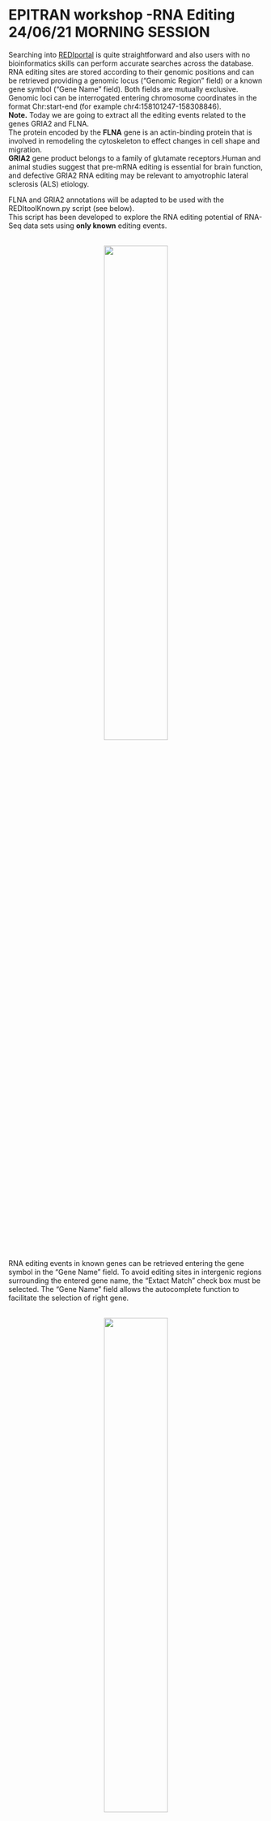 # EPITRAN workshop -RNA Editing 24/06/21 MORNING SESSION
<p class="text-justify">
Searching into <a href="http://srv00.recas.ba.infn.it/atlas/search.html">REDIportal</a> is quite straightforward and also users with no bioinformatics skills can perform accurate searches across the database. RNA editing sites are stored according to their genomic positions and can be retrieved providing a genomic locus (“Genomic Region” field) or a known gene symbol (“Gene Name” field). Both fields are mutually exclusive.
Genomic loci can be interrogated entering chromosome coordinates in the format Chr:start-end (for example chr4:158101247-158308846).<br>
<b>Note.</b> Today we are going to extract all the editing events related to the genes GRIA2 and FLNA.<br> 
The protein encoded by the <b>FLNA</b> gene is an actin-binding protein that is involved in remodeling the cytoskeleton to effect changes in cell shape and migration.<br>
<b>GRIA2</b> gene product belongs to a family of glutamate receptors.Human and animal studies suggest that pre-mRNA editing is essential for brain function, and defective GRIA2 RNA editing may be relevant to amyotrophic lateral sclerosis (ALS) etiology.

FLNA and GRIA2 annotations will be adapted to be used with the REDItoolKnown.py script (see below).<br>
This script has been developed to explore the RNA editing potential of RNA-Seq data sets using <b>only known</b> editing events.    
</p>
<br>
<div align="center"><img src="img/sc1.png" width="50%" height="50%"/></div>
<br><br>
<p class="text-justify">
RNA editing events in known genes can be retrieved entering the gene symbol in the “Gene Name” field. To avoid editing sites in intergenic regions surrounding the entered gene name, the “Extact Match” check box must be selected. The “Gene Name” field allows the autocomplete function to facilitate the selection of right gene.
</p>
<br>
<div align="center"><img src="img/sc2.png" width="50%" height="50%"/></div>
<br><br>
<p class="text-justify">
Once the genomic region or gene name has been entered, the search can be refined using additional select menus. The following options are admitted:
</p>

<table class="table table-bordered">
<tr>
<th>Menu</th>
<th>Name</th>
<th>Option</th>
</tr>
<tr>
<td width="30%"><img src="img/sc3.png" width="100%" height="100%"/></td>
<td style='text-align:center' width="20%"><b>Location</b></td>
<td>
<ul>
<li>ALU
<li>NONREP
<li>REP
</ul>
<p class="text-justify">
Location menu allows the selection of RNA editing sites residing in Alu elements (ALU) or repetitive elements non-Alu (REP) or non repetitive regions (NONREP).
</p>
</td>
</tr>
<tr>
<td width="30%"><img src="img/sc4.png" width="100%" height="100%"/></td>
<td style='text-align:center' width="20%"><b>Genic Region</b></td>
<td>
<ul>
<li>5'UTR
<li>3'UTR
<li>Intronic
<li>Intergenic
<li>Exonic
</ul>
<p class="text-justify">
This menu allows the selection of RNA editing sites residing in specific genic regions such as: untranslated regions (UTR) or intronic regions or coding/non-coding exons or intergenic regions.
Reported classification has been carried out by <a href="http://annovar.openbioinformatics.org/en/latest/" target="blank">ANNOVAR</a>.
</p>
</td>
</tr>
<tr>
<td width="30%"><img src="img/sc5.png" width="100%" height="100%"/></td>
<td style='text-align:center' width="20%"><b>AA Change</b></td>
<td>
<ul>
<li>Synonymous
<li>Nonsynonymous
<li>Stop Loss
<li>Unknown
</ul>
<p class="text-justify">
This menu allows the selection of RNA editing sites residing in protein coding regions and affecting codon integrity.
Reported classification has been carried out by <a href="http://annovar.openbioinformatics.org/en/latest/" target="blank">ANNOVAR</a>. 
</p>
</td>
</tr>
<tr>
<td width="30%"><img src="img/sc6.png" width="100%" height="100%"/></td>
<td style='text-align:center' width="20%"><b>Tissue</b></td>
<td>
<ul>
<li>Adipose Tissue
<li>Adrenal Gland
<li>Blood
<li>...
<li>Thyroid
</ul>
<p class="text-justify">
This menu allows the selection of RNA editing sites residing in specific human tissues. More than one tissue can be selected per each search.
Tissue names are according to <a href="http://www.gtexportal.org/home/tissueSummaryPage" target="blank">GTEx</a>. 
</p>
</td>
</tr>
<tr>
<td width="30%"><img src="img/sc7.png" width="100%" height="100%"/></td>
<td style='text-align:center' width="20%"><b>Body Site</b></td>
<td>
<ul>
<li>Brain - Hypothalamus
<li>Brain - Substantia nigra
<li>...
<li>Whole Blood 
</ul>
<p class="text-justify">
This menu allows the selection of RNA editing sites residing in specific human body sites. More than one body site can be selected per each search.
Body site names are according to <a href="http://www.gtexportal.org/home/tissueSummaryPage" target="blank">GTEx</a>. 
</p>
</td>
</tr>
</table>
<p class="text-justify">
A search example can be performed clicking on "Example" button.
All searches, instead, are activated by clicking the "Search" button. The search form can also be reset by clicking the "Clean" button.
</p>
<p class="text-justify">
Once a search has been performed, results will be displayed in a table including the following columns:
</p>
<br>
<div align="center"><img src="img/sc8.png" width="100%" height="100%"/></div>
<br><br>

<table class="table table-bordered">
<tr>
<th width="20%">Column Name</th>
<th>Meaning</th>
</tr>
<tr>
<td><b>Chr</b></td>
<td><p class="text-justify">Chromosome Name</p></td>
</tr>
<tr>
<td><b>Position</b></td>
<td><p class="text-justify">Chromosome Coordinate</p></td>
</tr>
<tr>
<td><b>Ref</b></td>
<td><p class="text-justify">Reference Nucleodite</p></td>
</tr>
<tr>
<td><b>Ed</b></td>
<td><p class="text-justify">Edited Nucleotide</p></td>
</tr>
<tr>
<td><b>Strand</b></td>
<td><p class="text-justify">Strand (+ or -)</p></td>
</tr>
<tr>
<td><b>dbSNP</b></td>
<td><p class="text-justify">a colored flag indicating the presence of a SNP in dbSNP. Only SNPs classified as "genomic" are taken into account. A green flag indicates a match with dnSNP and provides also an external link to NCBI</p>
<div align="center"><img src="img/sc10.png" width="100%" height="100%"/></div>
</td>
<tr>
<td><b>Location</b></td>
<td><p class="text-justify">Location of RNA Editing in repetitive or non-repetitive regions.</p></td>
</tr>
<tr>
<td><b>Repeats</b></td>
<td><p class="text-justify">Class and family of repeat including the RNA editing position.</p></td>
</tr>
<tr>
<td><b>Gene</b></td>
<td><p class="text-justify">Gene Symbol</p></td>
</tr>
<tr>
<td><b>Region</b></td>
<td><p class="text-justify">Genic Region according to ANNOVAR</p></td>
</tr>
<tr>
<td><b>EditedIn</b></td>
<td><p class="text-justify">The number of Samples in which the specific position appears to be edited. It is showed by a progression bar.</p>
<div align="center"><img src="img/sc11.png" width="100%" height="100%"/></div>
</td>
</tr>
<tr>
<td><b>ExFun</b></td>
<td><p class="text-justify">Exonic function limited to synonymous and non-synonymous positions. A colored flag is used to indicate if a site is synonymous (green) or non-synonymous (red). Click on to open a pop-up with details.</p>
<div align="center"><img src="img/sc9.png" width="100%" height="100%"/></div>
</td>
</tr>
<tr>
<td><b>Phast</b></td>
<td><p class="text-justify">PhastCons conservation scores calculated for multiple alignments
of 45 vertebrate genomes to the human genome. It ranges from 0 (no conservation) to 1000 (max conservation). Values derive from UCSC phastCons46way table.</p></td>
</tr>
<tr>
<td><b>KnownIn</b></td>
<td><p class="text-justify">A colored flag indicating the presence of a site in other available database (A: ATLAS, R: RADAR, D: DARNED). Click on R or D to open an external link to RADAR or DARNED databases, respectively.</p></td>
</tr>
</table>

<p class="text-justify">
For each position, REDIportal provides additional info by clicking on blue arrow in the first column.
This will cause the opening of four tabs. The first tab named "Heat-Map" displays an RNA Editing heat-map in which mean editing level per body site is reported.
Mouse over each body site to open a tooltip showing the average editing level.  
</p>
<br>
<div align="center"><img src="img/sc12.png" width="100%" height="100%"/></div>
<br><br>

<p class="text-justify">
The second tab named "Box Plot" displays RNA Editing levels per each body site by means of box plots. Relevant values are available by mousing over each box plot.
</p>
<br>
<div align="center"><img src="img/sc13.png" width="100%" height="100%"/></div>
<br><br>

<p class="text-justify">
The third tab named "Alternative Annotations" displays a table with gene/transcript annotations from RefSeq database and UCSC KnownGene table. 
</p>
<br>
<div align="center"><img src="img/sc14.png" width="100%" height="100%"/></div>
<br><br>

<p class="text-justify">
The last tab named "Editing Details" displays the number of samples, tissues and body sites in which the position appears to be edited.
Clicking on "View Editing Details" button will cause the opening of a new windows with a table including editing levels per each experiment.
</p>
<br>
<div align="center"><img src="img/sc15.png" width="100%" height="100%"/></div>
<br><br>

<p class="text-justify">
The "View Editing Details" button enables the opening of a new windows including relevant editing info described in the table below.
</p>
<br>
<div align="center"><img src="img/sc16.png" width="100%" height="100%"/></div>
<br><br>


<table class="table table-bordered">
<tr>
<th width="20%">Column Name</th>
<th>Meaning</th>
</tr>
<tr>
<td><b>RNAseq Run</b></td>
<td><p class="text-justify">RNAseq Run accession number according to SRA database.</p></td>
</tr>
<tr>
<td><b>WGS Run</b></td>
<td><p class="text-justify">Whole Genome Sequencing Run accession number according to SRA database.</p></td>
</tr>
<tr>
<td><b>Tissue</b></td>
<td><p class="text-justify">Tissue Name according to GTEx project.</p></td>
</tr>
<tr>
<td><b>BodySite</b></td>
<td><p class="text-justify">Body Site Name according to GTEx project.</p></td>
</tr>
<tr>
<td><b>n.As</b></td>
<td><p class="text-justify">Number of RNAseq reads supporting Adenosine</p></td>
</tr>
<tr>
<td><b>n.Gs</b></td>
<td><p class="text-justify">Number of RNAseq reads supporting Guanosine</p></td>
</tr>
<tr>
<td><b>EditingFreq</b></td>
<td><p class="text-justify">RNA Editing Frequecy</p></td>
</tr>
<tr>
<td><b>gCoverage</b></td>
<td><p class="text-justify">Number of supporting genomic reads</p></td>
</tr>
<tr>
<td><b>gFreq</b></td>
<td><p class="text-justify">Max Frequency of AG change at genomic level.</p></td>
</tr>
</table>

<!--p class="text-justify">
Individual run or tissue or bosy sites can be selected by using the "Select" button below each column.
Numerical columns can be sorted by clicking on each column title.
</p>
<br>
<div align="center"><img src="img/sc17.png" width="100%" height="100%"/></div>
<br><br>

<p class="text-justify">
Result table can be downloaded and exported in Excel or PDF format for further analyses. 
</p>
<br>
<div align="center"><img src="img/sc18.png" width="100%" height="100%"/></div>
<br><br>

<p class="text-justify">
Result table can also be filtered by clicking on the "Filter Editing Levels" button. 
This will cause the opening of a pop-up in which the user can insert numeric values to filter RNA editing levels as well as reads supporting adenosines or guanosines. 
</p>
<br>
<div align="center"><img src="img/sc19.png" width="100%" height="100%"/></div>
<br><br>

<p class="text-justify">
Specific columns of result table can be hided by clicking on "Column visibility" button. 
</p>
<br>
<div align="center"><img src="img/sc20.png" width="100%" height="100%"/></div>
<br><br-->

<p class="text-justify">
Users can increase the number of visible rows by using the "Show" button. 
</p>
<br>
<div align="center"><img src="img/sc21.png" width="100%" height="100%"/></div>
<br><br>

<p class="text-justify">
Also in the main result table, specific columns can be hided by clicking on "Column visibility" button.
</p>
<br>
<div align="center"><img src="img/sc22.png" width="100%" height="100%"/></div>
<br><br>

<p class="text-justify">
Search results can be downloaded using the "Download" button. This will cause the opening of a pop-up in which users can select columns to download.
</p>
<br>
<div align="center"><img src="img/sc23.png" width="100%" height="100%"/></div>
<br><br>

<p class="text-justify">
Columns of each result table can be exchanged or moved in order to customize the aspect and column order. 
</p>
<br>
<div align="center"><img src="img/sc24.png" width="100%" height="100%"/></div>
<br><br>

<p class="text-justify">
Columns with gray arrows are sortable in ascending or descending order. 
</p>
<br>
<div align="center"><img src="img/sc25.png" width="100%" height="100%"/></div>
<br><br>


<!--hr>
<h4 id="S4">Search RNAseq samples in REDIportal</h4>
<p class="text-justify">
REDIportal allows also RNA editing searches at sample level. Users can browse RNA editing statistics detected in each RNAseq experiment by selecting the “Search Sample” page from the main menu and providing specific options. Indeed, users can interrogate the database introducing the name of a sample in the “Sample name” form using the run accession number provided by SRA (or dbGAP or GTEx) (for example SRR1069188) or can select samples by source (GTEx) or status (normal, tumor) or data type (bulk tissue or single cell) or tissue or body site. In addition, samples can be selected according to the expression of ADAR genes or Alu Editing index values.
</p>
<br>
<div align="center"><img src="img/sm1.png" width="50%" height="50%"/></div>
<br><br>
<p class="text-justify">
Once a search has been performed, results will be displayed in a table including the following columns:
</p>
<br>
<div align="center"><img src="img/sm2.png" width="100%" height="100%"/></div>
<br><br>

<table class="table table-bordered">
<tr>
<th width="20%">Column Name</th><th>Meaning</th></tr>
<tr>
<td><b>Sample</b></td>
<td><p class="text-justify">Sample Name (RNAseq accession number)</p></td>
</tr>
<tr>
<td><b>WGS/WES</b></td>
<td><p class="text-justify">WGS/WES Name (DNAseq accession number) from the same individual, if available</p></td>
</tr>
<tr>
<td><b>Source</b></td>
<td><p class="text-justify">Project source name</p></td>
</tr>
<tr>
<td><b>Organism</b></td>
<td><p class="text-justify">Organism name</p></td>
</tr>
<tr>
<td><b>Events</b></td>
<td><p class="text-justify">Number of RNA editing events detected in the sample</p></td>
</tr>
<td><b>Hyper</b></td>
<td><p class="text-justify">Number of hyper-edited events detected in the sample</p></td>
</tr>
<tr>
<td><b>Body Site</b></td>
<td><p class="text-justify">Name of the body site</p></td>
</tr>
<tr>
<td><b>Status</b></td>
<td><p class="text-justify">Disease Status</p></td>
</tr>
<tr>
<td><b>Type</b></td>
<td><p class="text-justify">Tissue type: bulk or single cell</p></td>
</tr>
<tr>
<td><b>AEI</b></td>
<td><p class="text-justify">Alu Editing Index</p>
</td>
</tr>
<tr>
<td><b>REI</b></td>
<td><p class="text-justify">Recoding Editing Index</p>
</td>
</tr>
<tr>
<td><b>ADAR</b></td>
<td><p class="text-justify">Expression of ADAR gene (in TPM)</p></td>
</tr>
<tr>
<td><b>ADARB1</b></td>
<td><p class="text-justify">Expression of ADARB1 gene (in TPM)</p></td>
</tr>
<tr>
<td><b>ADARB2</b></td>
<td><p class="text-justify">Expression of ADARB2 gene (in TPM)</p></td>
</tr>
</table>
<p class="text-justify">
For each sample, REDIportal provides additional info by clicking on blue arrow in the first column.
This will cause the opening of five tabs.
</p>
<br>
<table class="table table-bordered">
<tr><th width="20%">Tab name</th><th>Content</th></tr>

<tr><th width="20%">Genomics Facts</th>
<th><p class="text-justify">Main statistics about the genomics location of detected RNA editing events</p>
<div align="center"><img src="img/sm3.png" width="100%" height="100%"/></div>
</th></tr>

<tr><th width="20%">Base Distribution</th>
<th><p class="text-justify">It shows the distribution of detected variants by our HPC REDItools pipeline</p>
<div align="center"><img src="img/sm4.png" width="100%" height="100%"/></div>
</th></tr>

<tr><th width="20%">RNA Editing Indices</th>
<th><p class="text-justify">Box plots of AEI and REI indices for the specific body site. Details of recoding events per sample are available by clicking on the "REI details"</p>
<div align="center"><img src="img/sm5.png" width="100%" height="100%"/></div>
</th></tr>

<tr><th width="20%">RNA Editing Levels</th>
<th><p class="text-justify">Distribution of RNA editing levels from detected sites</p>
<div align="center"><img src="img/sm6.png" width="100%" height="100%"/></div>
</th></tr>

<tr><th width="20%">Transcriptome Coverage</th>
<th><p class="text-justify">Fraction of edited genes over the entire annotation. Details for each edited gene per sample are available by clicking on the "Gene details"</p>
<div align="center"><img src="img/sm7.png" width="100%" height="100%"/></div>
</th></tr>
</table>
<hr>
<h4 id="S5">Browse RNA Editing sites per gene locus</h4>
<p class="text-justify">
RNA editing events stored in REDIportal are also visible in their genic context through our novel Gene View functionality.
Users can explore known events per gene by selecting the "Gene View" page from the Search Menu and provide the name of the favourite gene (according to available organisms and genome assemblies).
</p>
<div align="center"><img src="img/sm8.png" width="50%" height="50%"/></div>
<p class="text-justify">
Once a gene has been selected, the user will be able to see the structure of the gene locus organised in transcripts and a panel containing all known editing events for the specific locus. Users can also zoom on specific gene locations.
</p>
<div align="center"><img src="img/sm9.png" width="100%" height="100%"/></div>
<hr>
<br>
<h4 id="S2">Browse RNA Editing sites in JBrowse</h4>
<p class="text-justify">
All RNA editing events stored in REDIportal are visible in their genomic context through <a href="http://jbrowse.org/" target="blank">JBrowse</a>, a fast genome browser based on JavaScript and HTML5. It is embedded in REDIportal by default, allowing the browsing of basic tracks such as individual RNA editing sites, SNPs, RefSeq gene annotations, Alu elements and LINEs.
</p>
<br>
<div align="center"><img src="img/img1.png" width="50%" height="50%"/></div>
<br><br>
<p class="text-justify">
Genomic intervals can be inspected entering chromosome coordinates in the JBrowse search box (inside the red ovale below) using the format Chr:start..end or Chr:start-end (for example chr4:158101247..158308846). Commas can be used as thousands separators (like in UCSC) in the start and stop nucleotide position numbers but they are not required.
</p>
<br>
<div align="center"><img src="img/img2.png" width="50%" height="50%"/></div>
<br><br>
<p class="text-justify">
Alternatively, the JBrowse search box accepts gene symbols and allows the autocomplete function to easily suggest gene names during the typing (an example is shown in the red circle below).
</p>
<br>
<div align="center"><img src="img/img3.png" width="50%" height="50%"/></div>
<br><br>
<p class="text-justify">
If the gene symbol is present in multiple JBrowse tracks implemented in REDIportal, a dialog window will be opened allowing the selection of the correct track.
In the example below, GRIA1 gene is in both Gencode Basic V19 track and RefSeq track. The dialog window will allow the selection of needed track using "Go" buttons.  
</p>
<br>
<div align="center"><img src="img/img4.png" width="50%" height="50%"/></div>
<br><br>
<p class="text-justify">
Navigation buttons are located to the left of the search box in the consolidated header region. 
The arrow buttons move the view about the distance of one screen left or right.
The larger zoom buttons zoom in or out about twice as far as the smaller buttons.
</p>
<br>
<div align="center"><img src="img/img5.png" width="50%" height="50%"/></div>
<br><br>
<p class="text-justify">
In addition to these buttons, JBrowse supports click and drag selection of regions in both the chromosome-level and detail-level position bars.
</p>
<br>
<div align="center"><img src="img/img6.png" width="50%" height="50%"/></div>
<br><br>
<p class="text-justify">
Each JBrowse data track has a context-specific menu, hidden by default. The down arrow on the title bar of the track allows the visualization of the following options:
</p>
<ul>
<li><p class="text-justify"> <b>About this track</b>: provides some additional information about a particular track such as the track type, category and legend.</p>
<li><p class="text-justify"> <b>Pin to top</b>: causes that track to always be displayed directly beneath the header area at the top of the browser window. </p>
<li><p class="text-justify"> <b>Edit Config</b>: allows the user to directly edit the configuration script for a particular track, even though it is not recommended for most users.</p>
<li><p class="text-justify"> <b>Delete track</b>: turns off individual tracks. </p>
<li><p class="text-justify"> <b>Save Track Data</b>: allows the viewing and saving of track data in gff3, bed or sequin format. Reference sequences can be exported in fasta format.</p>
<li><p class="text-justify"> <b>Display mode</b>: enables three display modes 1) "Normal" view, 2) "Compact" with reduced height of each object in the track and 3) "Collapse" (default for RNA editing and SNP tracks) moves all objects to a single line on the track.</p>
<li><p class="text-justify"> <b>Show labels</b>: displays labels when the view is zoomed in sufficiently. "Show labels" box is turned off by default in RNA editing and SNP tracks.</p>
</ul>
<br>
<div align="center"><img src="img/img7.png" width="50%" height="50%"/></div>
<br><br>
<p class="text-justify">
Details of each track can be explored by clicking on each annotation, since it will cause the opening of a specific pop-up window. 
In addition, left-clicks on features will open an embedded popup window showing further options:
</p>
<ul>
<li><p class="text-justify"> <b>Zoom</b>: allows the zoom on the specific feature;</p>
<li><p class="text-justify"> <b>Highlight</b>: enables the highlighting of a feature (this behaviour can be disabled clicking the highlight button on navigation bar);</p>
<li><p class="text-justify"> <b>Link</b> to a specific web page to recover additional info. In case of gene annotations, they are linked to GeneCards database. SNPs are connected to NCBI dbSNP while RNA editing sites are linked to REDIportal details including info about edited tissues, body sites and samples with correlated frequencies values.</p>
<li><p class="text-justify"> <b>View details</b>: features with no specific links have a “View details“ option to open a pop-up window as above.</p>
</ul>
<br>
<div align="center"><img src="img/img8.png" width="50%" height="50%"/></div>
<br><br>
<p class="text-justify">
JBrowse embedded in REDIportal includes also further tracks, available as a list in the left side bar, visible only in the full-screen modality. Such full-screen view can be enabled clicking the “Full-screen view” link in the upper right corner.
</p>
<br>
<div align="center"><img src="img/img9.png" width="50%" height="50%"/></div>
<br><br><br>
<div align="center"><img src="img/img10.png" width="50%" height="50%"/></div>
<br><br>
<hr>
<h4 id="S3">Search Cell Lines in the CLAIRE (Cell Line A-to-I Rna Editing) database</h4>
<p class="text-justify">
Users can now perform searches across the CLAIRE database (Cell Line A-to-I Rna Editing) enabling the identification of cell lines
suitable for investigating specific RNA editing sites.
Cell lines can be retrieved according to the AEI (Alu Editing Index) and the expression levels of ADAR and ADARB1 genes.
</p>
<br>
<div align="center"><img src="img/img11.png" width="50%" height="50%"/></div>
<br><br>

<p class="text-justify">
Up to 5 target sites (in hg19 coordinates) can be selected.
</p>
<br>
<div align="center"><img src="img/img12.png" width="50%" height="50%"/></div>
<br><br>


<p class="text-justify">
For each site, specific search parameters can be tuned such as the expression of the target gene, the coverage depth (number of reads supporting the site) and the RNA editing level.
</p>
<br>
<div align="center"><img src="img/img13.png" width="50%" height="50%"/></div>
<br><br>

<p class="text-justify">
Once a search has been performed, results will be displayed in a table including the following columns:
</p>
<br>
<div align="center"><img src="img/img14.png" width="100%" height="100%"/></div>
<br><br>
<table class="table table-bordered">
<tr>
<th width="20%">Column Name</th>
<th>Meaning</th>
</tr>
<tr>
<td><b>Cell Line</b></td>
<td><p class="text-justify">Cell Line name</p></td>
</tr>
<tr>
<td><b>Sample</b></td>
<td><p class="text-justify">Sample name</p></td>
</tr>
<tr>
<td><b>AEI</b></td>
<td><p class="text-justify">Alu Editing Index</p></td>
</tr>
<tr>
<td><b>ADAR expr</b></td>
<td><p class="text-justify">ADAR expression (TPM)</p></td>
</tr>
<tr>
<td><b>ADARB1 expr</b></td>
<td><p class="text-justify">ADARB1 expression (TPM)</p></td>
</tr>
<tr>
<td><b>Tissue</b></td>
<td><p class="text-justify">Human tissue of origin</p></td>
</tr>
</table>

<p class="text-justify">
Cell lines or samples or tissues can be selected by using the "Select" button below each column and all columns can be sorted (in ascending or descending order) by clicking on each column title.
Results can be downloaded and exported in Excel or PDF format for further analyses.<br>
For each cell line, additional info are provided in tabular format by clicking on blue arrow in the first column. They include the expression of the target gene (in TPM), the coverage depth (number of reads) of the specific target site and its editing level.
</p>
<br>
<div align="center"><img src="img/img15.png" width="100%" height="100%"/></div>
<br><br>
<br><br>
    </div>
    <div class="col-sm-2 sidenav"-->

<h3>Practical part</h3>
<p>After searching for GRIA2 and FLNA genes use the "Download" button embedded with the Results table and select the right columns to obtain a table separated file compatible with the REDItoolKnown.py script<br> See below for further details on this file format.<p>
The main steps described during the practice are reported below and can be easily copy/pasted in your terminal.<br>
Note. Assuming you're traineeX, please change X according to your workspace.<br>
IMPORTANT! REDItoolKnown.py outTable (eg. outTable_892028847) contains 9digit random number, so it usually varies among users and different script launches on the same machine.<br>
Due to multiple available versions of the core module pysam, it is possibile that some commands will return you a pysam error.
In those cases just type:
    
<pre>$ conda activate rnaediting2</pre>

*rnaediting2 environment contains pysam=0.15.2
Type again the command that returned errors and revert to your main environment with:

<pre>$ conda activate rnaediting</pre>

*rnaediting envirnment contains pysam==0.7.7     
 
<p>1) Log into your area and create two separate folders for strand-oriented and unstranded RNAseq data (eg. RNAseq)</p>
<pre> 
$ mkdir RNAseq_strnd
$ cd ..
$ mkdir RNAseq_unstrnd
$ cd .
</pre>
<p>2) According to each folder copy the RNAseq data from Editing_knwn folder</p>
<pre>
$ cd RNAseq_unstrnd
$ cp /usr/share/course_data/rnaediting/Editing_knwn/Unstrnd/*.bam* .
$ cd ..
$ cd RNAseq_strnd/
$ cp /usr/share/course_data/rnaediting/Editing_knwn/Strndd/*.bam* .
$ cd ..
</pre>
<b>Note.</b>If unable to upload them from your computer to your home folder, you can recover the tab files from /usr/share/course_data/rnaediting/Editing_knwn/, by entering your workspace and giving the command:
<pre>$ cp /usr/share/course_data/rnaediting/Editing_knwn/*.gz* .</pre>

<p>3) Launch REDItoolKnown.py on RNAseq unstranded data and check them ONLY for those known positions extracted previously from REDIportal (e.g GRIA2)</p>
<pre>
$ cd RNAseq_unstrnd
$ REDItoolKnown.py -i Cerebellum_unstrnd.bam -f  /usr/share/course_data/rnaediting/hg19ref/GRCh37.primary_assembly.genome.fa -l ../GRIA2nrptAtlasTable.txt.gz  
$ REDItoolKnown.py -i Lung_unstrnd.bam -f  /usr/share/course_data/rnaediting/hg19ref/GRCh37.primary_assembly.genome.fa -l ../FLNAAtlasTable.txt.gz
$ cd ..
</pre>

<p>4) Launch REDItoolKnown.py on RNAseq strand-oriented data and check them ONLY for those known positions extracted previously from REDIportal (e.g GRIA2)</p>
<pre>
$ cd RNAseq_strnd
$ REDItoolKnown.py -i SRR-6H_HD.bam -f  /usr/share/course_data/rnaediting/hg19ref/GRCh37.primary_assembly.genome.fa -l ../GRIA2nrptAtlasTable.txt.gz
$ REDItoolKnown.py -i SRR-6H_HD.bam -f  /usr/share/course_data/rnaediting/hg19ref/GRCh37.primary_assembly.genome.fa -l ../AGBL4AtlasTable.txt.gz
$ cd ..
</pre>

<h2>TAB<a class="headerlink" href="#tab" title="Permalink to this headline"></a></h2>
<p>TAB files are simple textual files with at least three tabulated columns including:</p>
<ul class="simple">
<li>genomic region (generally the chromosome name according to the reference genome)</li>
<li>coordinate of the position (1-based)</li>
<li>strand (+ or -). You can also indicate strand by 0 (strand -), 1 (strand +) or 2 (+ and - or unknown)</li>
</ul>
<table border="0" class="docutils">
<thead valign="bottom">
<tr class="row-odd"><th class="head">genomic region</th>
<th class="head">coordinate</th>
<th class="head">strand</th>
</tr>
</thead>
<tbody valign="top">
<tr class="row-even"><td>chr21</td>
<td>10205589</td>
<td>-</td>
</tr>
<tr class="row-odd"><td>chr21</td>
<td>10205629</td>
<td>-</td>
</tr>
<tr class="row-even"><td>chr21</td>
<td>15411496</td>
<td>+</td>
</tr>
<tr class="row-odd"><td>chr21</td>
<td>15412990</td>
<td>+</td>
</tr>
<tr class="row-even"><td>chr21</td>
<td>15414553</td>
<td>+</td>
</tr>
<tr class="row-odd"><td>chr21</td>
<td>15415901</td>
<td>+</td>
</tr>
<tr class="row-even"><td>chr21</td>
<td>15417667</td>
<td>+</td>
</tr>
<tr class="row-odd"><td>chr21</td>
<td>15423330</td>
<td>+</td>
</tr>
</tbody>
</table>
<p>TAB files must be coordinate sorted. In unix/linux environment they can be sorted by the sort command:</p>
<div class="highlight-python"><pre>sort -k1,1 -k2,2n mytable.txt &gt; mytable.sorted.txt</pre>
</div>
    
<div class="section" id="reditoolknown-py">
<h2>REDItoolKnown.py<a class="headerlink" href="#reditoolknown-py" title="Permalink to this headline"></a></h2>
<p>REDItoolKnown.py has been developed to explore the RNA editing potential of RNA-Seq data
sets using known editing events. Such events can be downloaded from REDIportal database or
generated from supplementary materials of a variety of publications. Known RNA editing events
have to be stored in TAB files (see above for details).</p>
<dl class="docutils">
<dt>Options:</dt>
<dd><table class="first last docutils option-list" frame="void" rules="none">
<col class="option" />
<col class="description" />
<tbody valign="top">
<tr><td class="option-group">
<kbd><span class="option">-i</span></kbd></td>
<td>BAM file</td></tr>
<tr><td class="option-group">
<kbd><span class="option">-I</span></kbd></td>
<td>Sort input BAM file</td></tr>
<tr><td class="option-group">
<kbd><span class="option">-f</span></kbd></td>
<td>Reference in fasta file</td></tr>
<tr><td class="option-group">
<kbd><span class="option">-l</span></kbd></td>
<td>List of known RNA editing events</td></tr>
<tr><td class="option-group">
<kbd><span class="option">-C</span></kbd></td>
<td>Base interval to explore [100000]</td></tr>
<tr><td class="option-group">
<kbd><span class="option">-k</span></kbd></td>
<td>List of chromosomes to skip separated by comma or file</td></tr>
<tr><td class="option-group">
<kbd><span class="option">-t</span></kbd></td>
<td>Number of threads [1]</td></tr>
<tr><td class="option-group">
<kbd><span class="option">-o</span></kbd></td>
<td>Output folder [rediFolder_XXXX] in which all results will be stored. XXXX is a random number generated at each run.</td></tr>
<tr><td class="option-group">
<kbd><span class="option">-F</span></kbd></td>
<td>Internal folder name [null] is the main folder containing output tables.</td></tr>
<tr><td class="option-group">
<kbd><span class="option">-c</span></kbd></td>
<td>Min. read coverage [10]</td></tr>
<tr><td class="option-group">
<kbd><span class="option">-q</span></kbd></td>
<td>Minimum quality score [25]</td></tr>
<tr><td class="option-group">
<kbd><span class="option">-m</span></kbd></td>
<td>Minimum mapping quality score [25]</td></tr>
<tr><td class="option-group">
<kbd><span class="option">-O</span></kbd></td>
<td>Minimum homoplymeric length [5]</td></tr>
<tr><td class="option-group">
<kbd><span class="option">-s</span></kbd></td>
<td>Infer strand (for strand oriented reads) [1]. It indicates which read is in line with RNA. Available values are: 1:read1 as RNA,read2 not as RNA;
2:read1 not as RNA,read2 as RNA; 12:read1 as RNA,read2 as RNA; 0:read1 not as RNA,read2 not as RNA.</td></tr>
<tr><td class="option-group">
<kbd><span class="option">-g</span></kbd></td>
<td>Strand inference type 1:maxValue 2:useConfidence [1]; maxValue: the most prominent strand count will be used; useConfidence: strand is assigned if over a prefixed frequency confidence (-x option)</td></tr>
<tr><td class="option-group">
<kbd><span class="option">-x</span></kbd></td>
<td>Strand confidence [0.70]</td></tr>
<tr><td class="option-group">
<kbd><span class="option">-S</span></kbd></td>
<td>Strand correction. Once the strand has been inferred, only bases according to this strand will be selected.</td></tr>
<tr><td class="option-group">
<kbd><span class="option">-G</span></kbd></td>
<td>Infer strand by GFF annotation (must be sorted, otherwise use -X). Sorting requires grep and sort unix executables.</td></tr>
<tr><td class="option-group">
<kbd><span class="option">-X</span></kbd></td>
<td>Sort annotation files. It requires grep and sort unix executables.</td></tr>
<tr><td class="option-group">
<kbd><span class="option">-K</span></kbd></td>
<td>File with positions to exclude (chromosome_name coordinate)</td></tr>
<tr><td class="option-group">
<kbd><span class="option">-e</span></kbd></td>
<td>Exclude multi hits</td></tr>
<tr><td class="option-group">
<kbd><span class="option">-d</span></kbd></td>
<td>Exclude duplicates</td></tr>
<tr><td class="option-group">
<kbd><span class="option">-p</span></kbd></td>
<td>Use paired concardant reads only</td></tr>
<tr><td class="option-group">
<kbd><span class="option">-u</span></kbd></td>
<td>Consider mapping quality</td></tr>
<tr><td class="option-group">
<kbd><span class="option">-T</span></kbd></td>
<td>Trim x bases up and y bases down per read [0-0]</td></tr>
<tr><td class="option-group">
<kbd><span class="option">-B</span></kbd></td>
<td>Blat folder for correction</td></tr>
<tr><td class="option-group">
<kbd><span class="option">-U</span></kbd></td>
<td>Remove substitutions in homopolymeric regions</td></tr>
<tr><td class="option-group">
<kbd><span class="option">-v</span></kbd></td>
<td>Minimum number of reads supporting the variation [3]</td></tr>
<tr><td class="option-group">
<kbd><span class="option">-n</span></kbd></td>
<td>Minimum editing frequency [0.1]</td></tr>
<tr><td class="option-group">
<kbd><span class="option">-E</span></kbd></td>
<td>Exclude positions with multiple changes</td></tr>
<tr><td class="option-group">
<kbd><span class="option">-P</span></kbd></td>
<td>File containing splice sites annotations (SpliceSite file format see above for details)</td></tr>
<tr><td class="option-group">
<kbd><span class="option">-r</span></kbd></td>
<td>Num. of bases near splice sites to explore [4]</td></tr>
<tr><td class="option-group">
<kbd><span class="option">-h</span></kbd></td>
<td>Print the help</td></tr>
</tbody>
</table>
</dd>
</dl>
<p>Example:</p>
<div class="highlight-python"><pre>REDItoolKnown.py -i rnaseq.bam -f reference.fa -l knownEditingSites.tab</pre>
</div>
</div>

